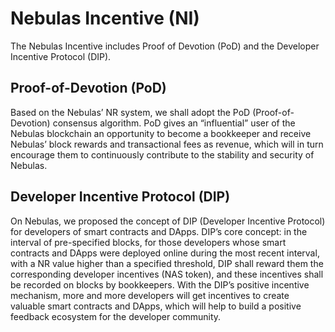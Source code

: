 # Nebulas Incentive \(NI\)

The Nebulas Incentive includes Proof of Devotion \(PoD\) and the Developer Incentive Protocol \(DIP\).

## **Proof-of-Devotion \(PoD\)**

Based on the Nebulas’ NR system, we shall adopt the PoD \(Proof-of-Devotion\) consensus algorithm. PoD gives an “influential” user of the Nebulas blockchain an opportunity to become a bookkeeper and receive Nebulas’ block rewards and transactional fees as revenue, which will in turn encourage them to continuously contribute to the stability and security of Nebulas.

## **Developer Incentive Protocol \(DIP\)**

On Nebulas, we proposed the concept of DIP \(Developer Incentive Protocol\) for developers of smart contracts and DApps. DIP’s core concept: in the interval of pre-specified blocks, for those developers whose smart contracts and DApps were deployed online during the most recent interval, with a NR value higher than a specified threshold, DIP shall reward them the corresponding developer incentives \(NAS token\), and these incentives shall be recorded on blocks by bookkeepers. With the DIP’s positive incentive mechanism, more and more developers will get incentives to create valuable smart contracts and DApps, which will help to build a positive feedback ecosystem for the developer community.


